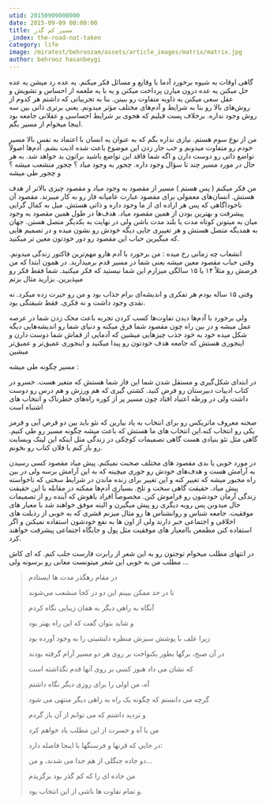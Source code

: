 ```yaml
---
utid: 20150909000000
date: 2015-09-09 00:00:00
title: مسیر کم گذر
_index: the-road-not-taken
category: life
image: /miratest/behroozam/assets/article_images/matrix/matrix.jpg
author: behrooz hasanbeygi
---
```

گاهی اوقات به شیوه برخورد آدما با وقایع و مسائل فکر میکنم. یه عده رد میشن یه عده حل میکنن یه عده درون میارن پرداخت میکنن و یه با یه ملغمه از احساس و تشویش و عقل  سعی میکنن یه ذاویه متفاوت رو ببینن.
 بنا به تجربیاتی که داشتم هر کدوم از روش‌های بالا رو بنا به شرایط و آدم‌های مختلف مؤثر میدونم. یعنی برتری ذاتی بین سه روش وجود نداره. برخلاف پست قبلیم که هجوی بر شرایط احساسی و عقلانی جامعه بود اینجا میخوام از مسیر بگم.

من از نوع سوم هستم. نیازی نداره بگم که به عنوان یه انسان با اعتماد به نفس بالا مسیر خودم رو متفاوت میدونم و خب جار زدن این موضوع باعث شده اذیت بشم. آدم‌ها اصولاً تواضع ذاتی رو دوست دارن و اگه شما فاقد این تواضع باشید براتون بد خواهد شد.
به هر حال در مورد مسیر چند تا سؤال وجود داره. چجور به وجود میاد ؟    چجور منشعب میشه ؟ و چجور طی میشه

من فکر میکنم ( پس هستم ) مسیر از مقصود به وجود میاد و مقصود چیزی بالاتر از هدف هستش. انسان‌های معمولی برای مقصود عبارت عامیانه فاز رو به کار میبرند.
 مقصود آن ناخوداگاهی که پس هر اراده ای از ما وجود داره و ذاتی هستش. میل به کمال گرایی پیشرفت و بهترین بودن از همین مقصود میاد. هدف‌ها در طول همین مقصود به وجود میان به میتونن کوتاه مدت یا بلند مدت باشن ولی در نهایت به بکدیگر متصل هستن.
 جهان به همدیگه متصل هستش و هر تغییری جایی دیگه خودش رو نشون میده  و در تصمیم هایی که میگیرین حباب این مقصود رو دور خودتون معین تر میکنید.

انشعاب چه زمانی رخ میده : من برخورد با  آدم هارو مهم‌ترین فاکتور زندگی میدونم. وقتی حباب مقصود معین میشه یعنی شما در مسیر قدم برمیدارید. در همون ابتدا که من فرضش رو مثلاً ۱۴ یا ۱۵ سالگی میزارم این شما نیستید که فکر میکنید. شما فقط فکر رو میپذیرین. بزارید مثال بزتم

وقتی ۱۵ ساله بودم هر تفکری و اندیشه‌ای برام جذاب بود و  من رو حیرت زده میکرد. نه نقدی وجود داشت و نه فکری. فقط شیفتگی بود.

ولی برخورد با آدم‌ها دیدن تفاوت‌ها کسب کردن تجربه باعث محک زدن شما در عرصه عمل میشه و در بین راه چون مقصود شما فرق میکنه و دنیای شما رو اندیشه‌هایی دیگه شکل میده خود به خود جذب چیزهایی میشین که آدمایی از قماش شما دوست دارن و اینجوری هستش که جامعه هدف خودتون رو پیدا میکنید و اینجوری عمیق‌تر و عمیق‌تر میشین

مسیر چگونه طی میشه :

 در ابتدای شکل‌گیری و مستقل شدن شما این فاز شما هستش که متغیر هست. خسرو در کتاب ادبیات دبیرستان رو فرض کنید. کشتی گیری که هم ورزش و هم درس رو دوست داشت ولی در ورطه اعتیاد افتاد چون مسیر پر از کوره راه‌های خطرناک و انتخاب های اشتباه است

 صحنه معروف ماتریکس رو برای انتخاب به یاد بیارین که نئو باید بین دو قرص آبی و قرمز یکی رو انتخاب کنه.این انتخاب های ما هستش که باعث میشه چگونه مسیر رو طی کنیم. گاهی مثل نئو بنیادی هست گاهی تصمیمات کوچکی در زندگی مثل اینکه این لینک وبسایت رو باز کنم یا فلان کتاب رو بخونم.

در مورد خوبی یا بدی مقصود های مختلف صحبت نمیکنم. پیش میاد مقصود کسی رسیدن به آرامش هست و هدف‌های خودش رو جوری میچینه که به این آرامش برسه ولی در بین راه مجبور میشه که تغییر کنه و این تغییر برای زنده ماندن در شرایط سختی که ناخواسته پیش میاد.
حقیقت گاهی سخت و تلخ. بسیاری آدم‌ها ممکنه در مقابله با این حقیقت زندگی آرمان خودشون رو فراموش کنن. مخصوصاً افراد باهوش که آینده رو از تصمیمات حال میدونن پس رویه دیگری رو پیش میگیرن و البته موفق خواهند شد با معیار های موفقیت.
جامعه شناس  و روانشناس ها رو مثال میزنم قشری که به خوبی از رذیلت های اخلاقی و اجتماعی خبر دارند ولی از اون ها به نفع خودشون استفاده نمیکنن و اگر استفاده کنن مطمعن باامعیار های موفقیت مثل پول و جایگاه اجتماعی پیشرفت خواهند کرد.

در انتهای مطلب میخوام توجتون رو به این شعر از رابرت فارست جلب کنم. که ای کاش مطلب من به خوبی این شعر میتونست معانی رو برسونه ولی …

>در مقام رهگذر مدت ها ایستادم
>
>تا در حد ممکن ببینم این دو در کجا منشعب می‌شوند
>
>آنگاه به راهی دیگر به همان زیبایی نگاه کردم
>
>و شاید بتوان گفت که این راه بهتر بود
>
>زیرا علف با پوشش سبزش منظره دلنشینی را به وجود آورده بود
>
>در آن صبح، برگها بطور یکنواخت بر روی هر دو مسیر آرام گرفته بودند
>
>که نشان می داد هنوز کسی بر روی آنها قدم نگذاشته است
>
>آه، من اولی را برای روزی دیگر نگاه داشتم
>
>گرچه می دانستم که چگونه یک راه به راهی دیگر منتهی می شود
>
>و تردید داشتم که می توانم از آن باز گردم
>
>من با آه و حسرت از این مطلب یاد خواهم کرد
>
>در جایی که قرنها و فرسنگها با اینجا فاصله دارد:
>
>دو جاده جنگلی از هم جدا می شدند، و من…
>
>من جاده ای را که کم گذر بود برگزیدم
>
>و تمام تفاوت ها ناشی از این انتخاب بود.
